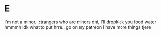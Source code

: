 # E
I'm not a minor.. strangers who are minors dni, I'll dropkick you 
food
water
hmmmh idk what to put hrre.. go on my patreon I have more things tjere
